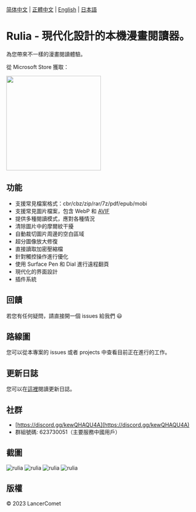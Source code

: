 [简体中文](README.CHS.md) | [正體中文](README.CHT.md) | [English](README.md) | [日本語](README.JPN.md)

# Rulia - 現代化設計的本機漫畫閱讀器。

為您帶來不一樣的漫畫閱讀體驗。

從 Microsoft Store 獲取：

<a href="https://apps.microsoft.com/store/detail/9MVVLRZWRXX8?cid=github&launch=true&mode=mini">
  <img src="https://get.microsoft.com/images/zh-tw%20dark.svg" width="250" />
</a>

## 功能

 - 支援常見檔案格式：cbr/cbz/zip/rar/7z/pdf/epub/mobi
 - 支援常見圖片檔案，包含 WebP 和 [AVIF](https://github.com/RuliaReader/Rulia/wiki/AVIF-Support)
 - 提供多種閱讀模式，應對各種情況
 - 清除圖片中的摩爾紋干擾
 - 自動裁切圖片周邊的空白區域
 - 超分圖像放大修復
 - 直接讀取加密壓縮檔
 - 針對觸控操作進行優化
 - 使用 Surface Pen 和 Dial 進行遠程翻頁
 - 現代化的界面設計
 - 插件系統

## 回饋

若您有任何疑問，請直接開一個 issues 給我們 😃

## 路線圖

您可以從本專案的 issues 或者 projects 中查看目前正在進行的工作。

## 更新日誌

您可以在[這裡](https://github.com/LancerComet/RuliaReader/blob/master/CHANGELOG.md)閱讀更新日誌。

## 社群

 - [https://discord.gg/kewQHAQU4A](https://discord.gg/kewQHAQU4A)
 - 群組號碼: 623730051（主要服務中國用戶）

## 截圖

![rulia](/images/chs-01.jpg)
![rulia](/images/chs-02.jpg)
![rulia](/images/chs-03.jpg)
![rulia](/images/chs-04.jpg)

## 版權

© 2023 LancerComet
